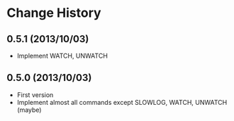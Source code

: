 Change History
=================

## 0.5.1 (2013/10/03)

* Implement WATCH, UNWATCH

## 0.5.0 (2013/10/03)

* First version
* Implement almost all commands except SLOWLOG, WATCH, UNWATCH (maybe)
